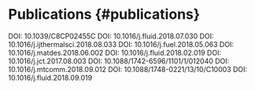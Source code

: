 Publications {#publications}
============


<!--Para acrescentar uma nova publicação, basta que ela esteja associada a um Digital Object
Identifier (DOI). No caso de artigo em periódico, o DOI é normalmente fornecido pela editora logo
após o aceite. Então, basta adicionar o novo DOI na lista abaixo, em qualquer posição, seguindo
exatamente o formato dos demais.
-->

DOI: 10.1039/C8CP02455C
DOI: 10.1016/j.fluid.2018.07.030
DOI: 10.1016/j.ijthermalsci.2018.08.033
DOI: 10.1016/j.fuel.2018.05.063
DOI: 10.1016/j.matdes.2018.06.002
DOI: 10.1016/j.fluid.2018.02.019
DOI: 10.1016/j.jct.2017.08.003
DOI: 10.1088/1742-6596/1101/1/012040
DOI: 10.1016/j.mtcomm.2018.09.012
DOI: 10.1088/1748-0221/13/10/C10003
DOI: 10.1016/j.fluid.2018.09.019
